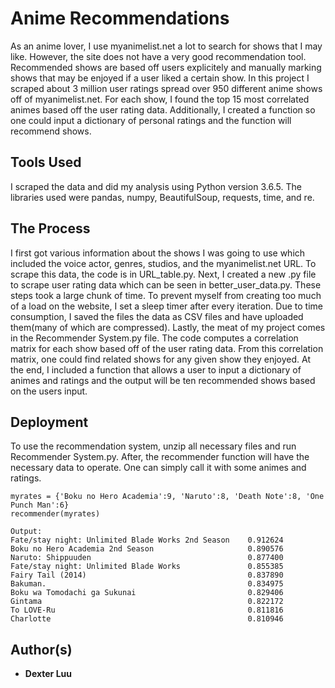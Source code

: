 # Anime Recommendations

As an anime lover, I use myanimelist.net a lot to search for shows that I may like. However, the site does not have a very good recommendation tool. Recommended shows are based off users explicitely and manually marking shows that may be enjoyed if a user liked a certain show. In this project I scraped about 3 million user ratings spread over 950 different anime shows off of myanimelist.net. For each show, I found the top 15 most correlated animes based off the user rating data. Additionally, I created a function so one could input a dictionary of personal ratings and the function will recommend shows.

## Tools Used

I scraped the data and did my analysis using Python version 3.6.5. The libraries used were pandas, numpy, BeautifulSoup, requests, time, and re.

## The Process

I first got various information about the shows I was going to use which included the voice actor, genres, studios, and the myanimelist.net URL. To scrape this data, the code is in URL_table.py. Next, I created a new .py file to scrape user rating data which can be seen in better_user_data.py. These steps took a large chunk of time. To prevent myself from creating too much of a load on the website, I set a sleep timer after every iteration. Due to time consumption, I saved the files the data as CSV files and have uploaded them(many of which are compressed). Lastly, the meat of my project comes in the Recommender System.py file. The code computes a correlation matrix for each show based off of the user rating data. From this correlation matrix, one could find related shows for any given show they enjoyed. At the end, I included a function that allows a user to input a dictionary of animes and ratings and the output will be ten recommended shows based on the users input.

## Deployment

To use the recommendation system, unzip all necessary files and run Recommender System.py. After, the recommender function will have the necessary data to operate. One can simply call it with some animes and ratings.

```
myrates = {'Boku no Hero Academia':9, 'Naruto':8, 'Death Note':8, 'One Punch Man':6}
recommender(myrates)

Output:
Fate/stay night: Unlimited Blade Works 2nd Season    0.912624
Boku no Hero Academia 2nd Season                     0.890576
Naruto: Shippuuden                                   0.877400
Fate/stay night: Unlimited Blade Works               0.855385
Fairy Tail (2014)                                    0.837890
Bakuman.                                             0.834975
Boku wa Tomodachi ga Sukunai                         0.829406
Gintama                                              0.822172
To LOVE-Ru                                           0.811816
Charlotte                                            0.810946
```

## Author(s)

* **Dexter Luu**
